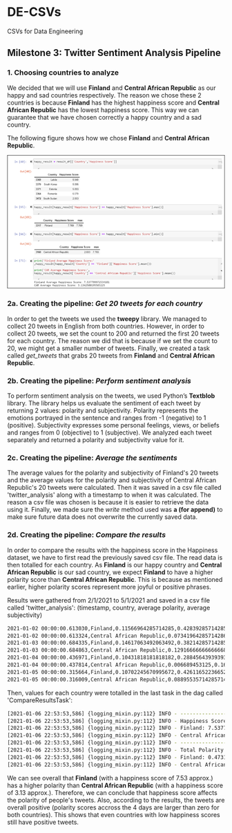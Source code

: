 # DE-CSVs
CSVs for Data Engineering

## Milestone 3: Twitter Sentiment Analysis Pipeline

### 1. Choosing countries to analyze
We decided that we will use **Finland** and **Central African Republic** as our happy and sad countries respectively. The reason we chose these 2 countries is because **Finland** has the highest happiness score and **Central African Republic** has the lowest happiness score. This way we can guarantee that we have chosen correctly a happy country and a sad country.

The following figure shows how we chose **Finland** and **Central African Republic**.

![alt text](https://github.com/yasminhmansy/DE-CSVs/blob/main/readme_screenshot.png)

### 2a. Creating the pipeline: *Get 20 tweets for each country*
In order to get the tweets we used the **tweepy** library. We managed to collect 20 tweets in English from both countries. However, in order to collect 20 tweets, we set the count to 200 and returned the first 20 tweets for each country. The reason we did that is because if we set the count to 20, we might get a smaller number of tweets. Finally, we created a task called *get_tweets* that grabs 20 tweets from **Finland** and **Central African Republic**.

### 2b. Creating the pipeline: *Perform sentiment analysis*
To perform sentiment analysis on the tweets, we used Python’s **Textblob** library. The library helps us evaluate the sentiment of each tweet by returning 2 values: polarity and subjectivity. Polarity represents the emotions portrayed in the sentence and ranges from -1 (negative) to 1 (positive). Subjectivity expresses some personal feelings, views, or beliefs and ranges from 0 (objective) to 1 (subjective). We analyzed each tweet separately and returned a polarity and subjectivity value for it.

### 2c. Creating the pipeline: *Average the sentiments*
The average values for the polarity and subjectivity of Finland's 20 tweets and the average values for the polarity and subjectivity of Central African Republic's 20 tweets were calculated. Then it was saved in a csv file called 'twitter_analysis' along with a timestamp to when it was calculated. The reason a csv file was chosen is because it is easier to retrieve the data using it. Finally, we made sure the *write* method used was **a (for append)** to make sure future data does not overwrite the currently saved data.

### 2d. Creating the pipeline: *Compare the results*
In order to compare the results with the happiness score in the Happiness dataset, we have to first read the previously saved csv file. The read data is then totalled for each country. As **Finland** is our happy country and **Central African Republic** is our sad country, we expect **Finland** to have a higher polarity score than **Central African Republic**. This is because as mentioned earlier, higher polarity scores represent more joyful or positive phrases.

Results were gathered from 2/1/2021 to 5/1/2021 and saved in a csv file called 'twitter_analysis':
(timestamp, country, average polarity, average subjectivity)

```sh
2021-01-02 00:00:00.613030,Finland,0.11566964285714285,0.42839285714285724
2021-01-02 00:00:00.613324,Central African Republic,0.07341964285714286,0.3185119047619048
2021-01-03 00:00:00.684335,Finland,0.14617063492063492,0.38214285714285723
2021-01-03 00:00:00.684863,Central African Republic,0.12916666666666668,0.26416666666666666
2021-01-04 00:00:00.436971,Finland,0.10431818181818182,0.2884564393939394
2021-01-04 00:00:00.437814,Central African Republic,0.006689453125,0.1675
2021-01-05 00:00:00.315664,Finland,0.10702245670995672,0.4261165223665223
2021-01-05 00:00:00.316009,Central African Republic,0.08895535714285714,0.20776785714285712
```

Then, values for each country were totalled in the last task in the dag called 'CompareResultsTask':

```sh
[2021-01-06 22:53:53,586] {logging_mixin.py:112} INFO - ----------------------------------------
[2021-01-06 22:53:53,586] {logging_mixin.py:112} INFO - Happiness Score:
[2021-01-06 22:53:53,586] {logging_mixin.py:112} INFO - Finland: 7.537799972534181
[2021-01-06 22:53:53,586] {logging_mixin.py:112} INFO - Central African Republic: 3.1342500195503225
[2021-01-06 22:53:53,586] {logging_mixin.py:112} INFO - ----------------------------------------
[2021-01-06 22:53:53,586] {logging_mixin.py:112} INFO - Total Polarity so far:
[2021-01-06 22:53:53,586] {logging_mixin.py:112} INFO - Finland: 0.4731809163059163
[2021-01-06 22:53:53,586] {logging_mixin.py:112} INFO - Central African Republic 0.29823111979166667
```

We can see overall that **Finland** (with a happiness score of 7.53 approx.) has a higher polarity than **Central African Republic** (with a happiness score of 3.13 approx.). Therefore, we can conclude that happiness score affects the polarity of people's tweets. Also, according to the results, the tweets are overall positive (polarity scores accross the 4 days are larger than zero for both countries). This shows that even countries with low happiness scores still have positive tweets.

